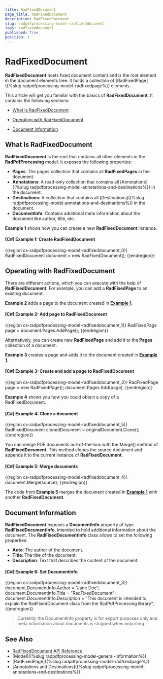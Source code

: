 ```yaml
---
title: RadFixedDocument
page_title: RadFixedDocument
description: RadFixedDocument
slug: radpdfprocessing-model-radfixeddocument
tags: radfixeddocument
published: True
position: 1
---
```


# RadFixedDocument



__RadFixedDocument__ hosts fixed document content and is the root element in the document elements tree. It holds a collection of [RadFixedPage]({%slug radpdfprocessing-model-radfixedpage%})  elements.
      

This article will get you familiar with the basics of __RadFixedDocument__. It contains the following sections:
      

* [What Is RadFixedDocument](#what-is-radfixeddocument)

* [Operating with RadFixedDocument](#operating-with-radfixeddocument)

* [Document Information](#document-information)

## What Is RadFixedDocument

__RadFixedDocument__ is the root that contains all other elements in the __RadPdfProcessing__ model. It exposes the following properties:
        

* __Pages__: The pages collection that contains all __RadFixedPages__ in the document.
* __Annotations__: A read-only collection that contains all [Annotations]({%slug radpdfprocessing-model-annotations-and-destinations%}) in the document.
* __Destinations__: A collection that contains all [Destinations]({%slug radpdfprocessing-model-annotations-and-destinations%}) in the document.
* __DocumentInfo__: Contains additional meta information about the document like author, title, etc. 
            

__Example 1__ shows how you can create a new __RadFixedDocument__ instance.
        
<a name="example1"><a/>

#### __[C#] Example 1: Create RadFixedDocument__

{{region cs-radpdfprocessing-model-radfixeddocument_0}}
	RadFixedDocument document = new RadFixedDocument();
{{endregion}}



## Operating with RadFixedDocument

There are different actions, which you can execute with the help of __RadFixedDocument__. For example, you can add a __RadFixedPage__ to an existing document.
        

__Example 2__ adds a page to the document created in [__Example 1__](#example1).
        

#### __[C#] Example 2: Add page to RadFixedDocument__

{{region cs-radpdfprocessing-model-radfixeddocument_1}}
	RadFixedPage page = document.Pages.AddPage();
{{endregion}}



Alternatively, you can create new __RadFixedPage__ and add it to the __Pages__ collection of a document.
        

__Example 3__ creates a page and adds it to the document created in [__Example 1__](#example1).
        

#### __[C#] Example 3: Create and add a page to RadFixedDocument__

{{region cs-radpdfprocessing-model-radfixeddocument_2}}
	RadFixedPage page = new RadFixedPage();
	document.Pages.Add(page);
{{endregion}}

**Example 4** shows you how you could obtain a copy of a RadFixedDocument.

#### __[C#] Example 4: Clone a document__

{{region cs-radpdfprocessing-model-radfixeddocument_5}}
	RadFixedDocument clonedDocument = originalDocument.Clone();
{{endregion}}


You can merge PDF documents out-of-the-box with the Merge() method of __RadFixedDocument__. This method clones the source document and appends it to the current instance of __RadFixedDocument__.

#### __[C#] Example 5: Merge documents__

{{region cs-radpdfprocessing-model-radfixeddocument_4}}
	document.Merge(source);
{{endregion}}

The code from __Example 5__ merges the document created in [__Example 1__](#example1) with another __RadFixedDocument__.

## Document Information

__RadFixedDocument__ exposes a __DocumentInfo__ property of type __RadFixedDocumentInfo__, intended to hold additional information about the document. The __RadFixedDocumentInfo__ class allows to set the following properties:

* __Auto__: The author of the document.
* __Title__: The title of the document.
* __Description__: Text that describes the content of the document.

#### __[C#] Example 6: Set DocumentInfo__

{{region cs-radpdfprocessing-model-radfixeddocument_3}}
	document.DocumentInfo.Author = "Jane Doe";
	document.DocumentInfo.Title = "RadFixedDocument";
	document.DocumentInfo.Description = "This document is intended to explain the RadFixedDocument class from the RadPdfProcessing library";
{{endregion}}

>Currently the DocumentInfo property is for export purposes only and meta information about documents is stripped when importing.

## See Also

* [RadFixedDocument API Reference](http://docs.telerik.com/devtools/document-processing/api/html/T_Telerik_Windows_Documents_Fixed_Model_RadFixedDocument.htm)
* [Model]({%slug radpdfprocessing-model-general-information%})
* [RadFixedPage]({%slug radpdfprocessing-model-radfixedpage%})
* [Annotations and Destinations]({%slug radpdfprocessing-model-annotations-and-destinations%})
